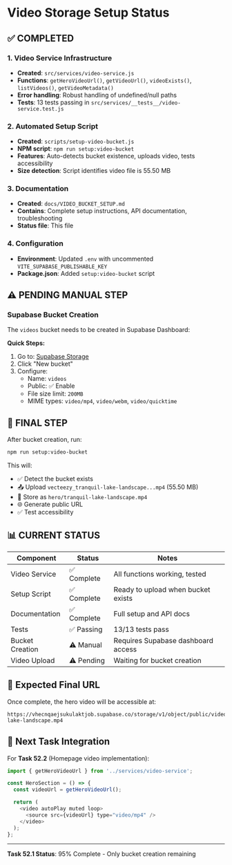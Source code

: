 # Video Storage Setup Status

## ✅ COMPLETED

### 1. Video Service Infrastructure
- **Created**: `src/services/video-service.js`
- **Functions**: `getHeroVideoUrl()`, `getVideoUrl()`, `videoExists()`, `listVideos()`, `getVideoMetadata()`
- **Error handling**: Robust handling of undefined/null paths
- **Tests**: 13 tests passing in `src/services/__tests__/video-service.test.js`

### 2. Automated Setup Script
- **Created**: `scripts/setup-video-bucket.js`
- **NPM script**: `npm run setup:video-bucket`
- **Features**: Auto-detects bucket existence, uploads video, tests accessibility
- **Size detection**: Script identifies video file is 55.50 MB

### 3. Documentation
- **Created**: `docs/VIDEO_BUCKET_SETUP.md`
- **Contains**: Complete setup instructions, API documentation, troubleshooting
- **Status file**: This file

### 4. Configuration
- **Environment**: Updated `.env` with uncommented `VITE_SUPABASE_PUBLISHABLE_KEY`
- **Package.json**: Added `setup:video-bucket` script

## ⚠️ PENDING MANUAL STEP

### Supabase Bucket Creation
The `videos` bucket needs to be created in Supabase Dashboard:

**Quick Steps:**
1. Go to: [Supabase Storage](https://app.supabase.com/project/vhecnqaejsukulaktjob/storage/buckets)
2. Click "New bucket"
3. Configure:
   - Name: `videos`
   - Public: ✅ Enable
   - File size limit: `200MB`
   - MIME types: `video/mp4`, `video/webm`, `video/quicktime`

## 🎯 FINAL STEP

After bucket creation, run:
```bash
npm run setup:video-bucket
```

This will:
- ✅ Detect the bucket exists
- 📤 Upload `vecteezy_tranquil-lake-landscape...mp4` (55.50 MB)
- 📁 Store as `hero/tranquil-lake-landscape.mp4`
- 🌐 Generate public URL
- ✅ Test accessibility

## 📊 CURRENT STATUS

| Component | Status | Notes |
|-----------|---------|--------|
| Video Service | ✅ Complete | All functions working, tested |
| Setup Script | ✅ Complete | Ready to upload when bucket exists |
| Documentation | ✅ Complete | Full setup and API docs |
| Tests | ✅ Passing | 13/13 tests pass |
| Bucket Creation | ⚠️ Manual | Requires Supabase dashboard access |
| Video Upload | ⚠️ Pending | Waiting for bucket creation |

## 🔗 Expected Final URL

Once complete, the hero video will be accessible at:
```
https://vhecnqaejsukulaktjob.supabase.co/storage/v1/object/public/videos/hero/tranquil-lake-landscape.mp4
```

## 🚀 Next Task Integration

For **Task 52.2** (Homepage video implementation):
```javascript
import { getHeroVideoUrl } from '../services/video-service';

const HeroSection = () => {
  const videoUrl = getHeroVideoUrl();

  return (
    <video autoPlay muted loop>
      <source src={videoUrl} type="video/mp4" />
    </video>
  );
};
```

---
**Task 52.1 Status**: 95% Complete - Only bucket creation remaining